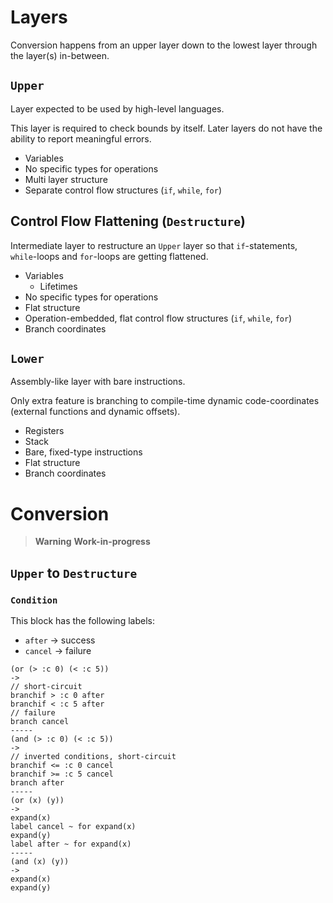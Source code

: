 # Layers

Conversion happens from an upper layer down to the lowest layer through the layer(s) in-between.

## `Upper`

Layer expected to be used by high-level languages.

This layer is required to check bounds by itself. Later layers do not have the ability to report meaningful errors.

* Variables
* No specific types for operations
* Multi layer structure
* Separate control flow structures (`if`, `while`, `for`)

## Control Flow Flattening (`Destructure`)

Intermediate layer to restructure an `Upper` layer so that `if`-statements, `while`-loops and `for`-loops are getting flattened.

* Variables
	* Lifetimes
* No specific types for operations
* Flat structure
* Operation-embedded, flat control flow structures (`if`, `while`, `for`)
* Branch coordinates

## `Lower`

Assembly-like layer with bare instructions.

Only extra feature is branching to compile-time dynamic code-coordinates (external functions and dynamic offsets).

* Registers
* Stack
* Bare, fixed-type instructions
* Flat structure
* Branch coordinates

# Conversion

> **Warning**
> **Work-in-progress**

## `Upper` to `Destructure`

### `Condition`

This block has the following labels:

* `after` $\rightarrow$ success
* `cancel` $\rightarrow$ failure

```
(or (> :c 0) (< :c 5))
->
// short-circuit
branchif > :c 0 after
branchif < :c 5 after
// failure
branch cancel
-----
(and (> :c 0) (< :c 5))
->
// inverted conditions, short-circuit
branchif <= :c 0 cancel
branchif >= :c 5 cancel
branch after
-----
(or (x) (y))
->
expand(x)
label cancel ~ for expand(x)
expand(y)
label after ~ for expand(x)
-----
(and (x) (y))
->
expand(x)
expand(y)
```